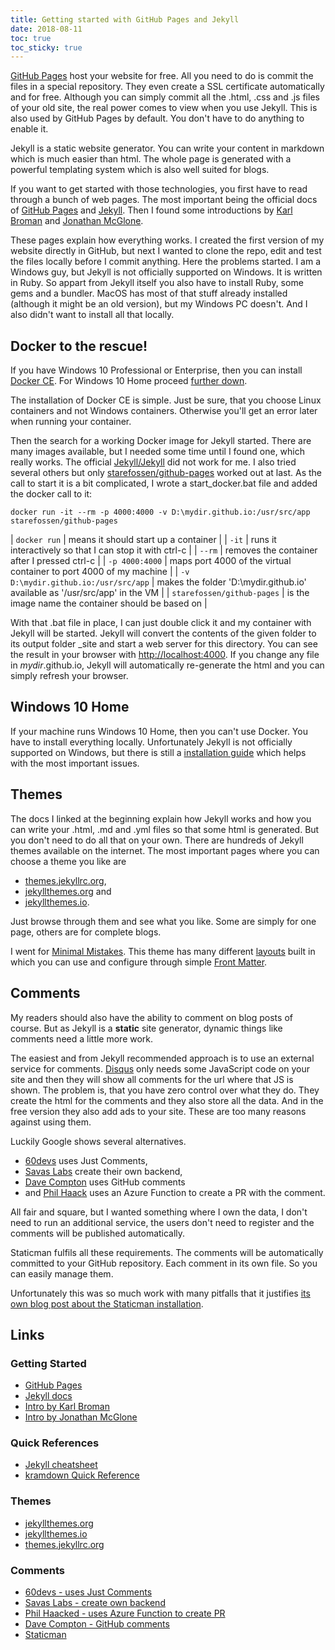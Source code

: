 ```yaml
---
title: Getting started with GitHub Pages and Jekyll
date: 2018-08-11
toc: true
toc_sticky: true
---
```


[GitHub Pages](https://pages.github.com/) host your website for free. All you need to do is commit the
files in a special repository. They even create a SSL certificate automatically and for free.
Although you can simply commit all the .html, .css and .js files of your old site, the real
power comes to view when you use Jekyll. This is also used by GitHub Pages by default. You
don't have to do anything to enable it.

Jekyll is a static website generator. You can write your content in markdown which is much easier than html.
The whole page is generated with a powerful templating system which is also well suited for blogs.

If you want to get started with those technologies, you first have to read through a bunch of web pages.
The most important being the official docs of
[GitHub Pages](https://pages.github.com/) and [Jekyll](https://jekyllrb.com/docs/home/).
Then I found some introductions by [Karl Broman](https://kbroman.org/simple_site/) and
[Jonathan McGlone](http://jmcglone.com/guides/github-pages/).

These pages explain how everything works. I created the first version of my website directly in GitHub,
but next I wanted to clone the repo, edit and test the files locally before I commit anything.
Here the problems started. I am a Windows guy, but Jekyll is not officially supported on Windows.
It is written in Ruby. So appart from Jekyll itself you also have to install Ruby, some gems and 
a bundler. MacOS has most of that stuff already installed (although it might be an old version), but
my Windows PC doesn't. And I also didn't want to install all that locally.

## Docker to the rescue!

If you have Windows 10 Professional or Enterprise, then you can install
[Docker CE](https://store.docker.com/editions/community/docker-ce-desktop-windows).
For Windows 10 Home proceed [further down](#windows-10-home).

The installation of Docker CE is simple. Just be sure, that you choose Linux containers and not
Windows containers. Otherwise you'll get an error later when running your container.

Then the search for a working Docker image for Jekyll started. There are many images available, but I needed
some time until I found one, which really works.
The official [Jekyll/Jekyll](https://hub.docker.com/r/jekyll/jekyll/) did not work for me.
I also tried several others but only [starefossen/github-pages](https://github.com/Starefossen/docker-github-pages)
worked out at last. As the call to start it is a bit complicated, I wrote a start_docker.bat file
and added the docker call to it:

    docker run -it --rm -p 4000:4000 -v D:\mydir.github.io:/usr/src/app starefossen/github-pages

| `docker run` | means it should start up a container |
| `-it` | runs it interactively so that I can stop it with ctrl-c |
| `--rm` | removes the container after I pressed ctrl-c |
| `-p 4000:4000` | maps port 4000 of the virtual container to port 4000 of my machine |
| `-v D:\mydir.github.io:/usr/src/app` | makes the folder 'D:\mydir.github.io' available as '/usr/src/app' in the VM |
| `starefossen/github-pages` | is the image name the container should be based on |

With that .bat file in place, I can just double click it and my container with Jekyll will be started.
Jekyll will convert the contents of the given folder to its output folder _site and start a web server for this
directory. You can see the result in your browser with [http://localhost:4000](http://localhost:4000).
If you change any file in *mydir*.github.io, Jekyll will automatically re-generate the html and you can
simply refresh your browser.


## Windows 10 Home

If your machine runs Windows 10 Home, then you can't use Docker. You have to install everything locally.
Unfortunately Jekyll is not officially supported on Windows, but there is still a 
[installation guide](https://jekyllrb.com/docs/windows) which helps with the most important issues.


## Themes

The docs I linked at the beginning explain how Jekyll works and how you can write your .html, .md and .yml
files so that some html is generated. But you don't need to do all that on your own.
There are hundreds of Jekyll themes available on the internet. 
The most important pages where you can choose a theme you like are
- [themes.jekyllrc.org](http://themes.jekyllrc.org/),
- [jekyllthemes.org](http://jekyllthemes.org/) and
- [jekyllthemes.io](https://jekyllthemes.io).

Just browse through them and see what you like. Some are simply for one page, others are for complete blogs.

I went for [Minimal Mistakes](https://github.com/mmistakes/minimal-mistakes).
This theme has many different [layouts](https://mmistakes.github.io/minimal-mistakes/docs/layouts/) built in
which you can use and configure through simple [Front Matter](https://jekyllrb.com/docs/front-matter/).


## Comments

My readers should also have the ability to comment on blog posts of course.
But as Jekyll is a **static** site generator, dynamic things like comments need a little more work.

The easiest and from Jekyll recommended approach is to use an external service for comments.
[Disqus](https://disqus.com/admin/install/platforms/jekyll/) only needs some JavaScript code
on your site and then they will show all comments for the url where that JS is shown.
The problem is, that you have zero control over what they do.
They create the html for the comments and they also store all the data. And in the free version
they also add ads to your site. These are too many reasons against using them.

Luckily Google shows several alternatives.

- [60devs](https://60devs.com/adding-comments-to-your-jekyll-blog.html) uses Just Comments,
- [Savas Labs](https://savaslabs.com/2016/04/20/squabble-comments.html) create their own backend,
- [Dave Compton](https://dc25.github.io/myBlog/2017/06/24/using-github-comments-in-a-jekyll-blog.html) uses GitHub comments
- and [Phil Haack](https://haacked.com/archive/2018/06/24/comments-for-jekyll-blogs/) uses an Azure Function to create a PR with the comment.

All fair and square, but I wanted something where I own the data, I don't need to run an additional service,
the users don't need to register and the comments will be published automatically.

Staticman fulfils all these requirements. The comments will be automatically committed to your GitHub repository. Each comment in its own file. So you can easily manage them.

Unfortunately this was so much work with many pitfalls that it justifies [its own blog post about the Staticman installation](https://www.mrumpler.at/comments-with-staticman/).


## Links

### Getting Started

- [GitHub Pages](https://pages.github.com/)
- [Jekyll docs](https://jekyllrb.com/docs/home/)
- [Intro by Karl Broman](https://kbroman.org/simple_site/)
- [Intro by Jonathan McGlone](http://jmcglone.com/guides/github-pages/)

### Quick References

- [Jekyll cheatsheet](https://devhints.io/jekyll)
- [kramdown Quick Reference](https://kramdown.gettalong.org/quickref.html)

### Themes

- [jekyllthemes.org](http://jekyllthemes.org/)
- [jekyllthemes.io](https://jekyllthemes.io)
- [themes.jekyllrc.org](http://themes.jekyllrc.org/)

### Comments

- [60devs - uses Just Comments](https://60devs.com/adding-comments-to-your-jekyll-blog.html)
- [Savas Labs - create own backend](https://savaslabs.com/2016/04/20/squabble-comments.html)
- [Phil Haacked - uses Azure Function to create PR](https://haacked.com/archive/2018/06/24/comments-for-jekyll-blogs/)
- [Dave Compton - GitHub comments](https://dc25.github.io/myBlog/2017/06/24/using-github-comments-in-a-jekyll-blog.html)
- [Staticman](https://staticman.net/)
